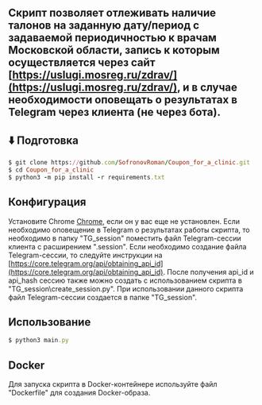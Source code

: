 ## Скрипт позволяет отлеживать наличие талонов на заданную дату/период с задаваемой периодичностью к врачам Московской области, запись к которым осуществляется через сайт [https://uslugi.mosreg.ru/zdrav/](https://uslugi.mosreg.ru/zdrav/), и в случае необходимости оповещать о результатах в Telegram через клиента (не через бота).

## ⬇️ Подготовка
```ruby
$ git clone https://github.com/SofronovRoman/Coupon_for_a_clinic.git
$ cd Coupon_for_a_clinic
$ python3 -m pip install -r requirements.txt
```

## Конфигурация
Установите Chrome [Chrome](https://www.google.com/intl/ru/chrome/), если он у вас еще не установлен.
Если необходимо оповещение в Telegram о результатах работы скрипта, то необходимо в папку "TG_session" поместить файл Telegram-сессии клиента с расширением ".session". Если необходимо создание файла Telegram-сессии, то следуйте инструкции на [https://core.telegram.org/api/obtaining_api_id](https://core.telegram.org/api/obtaining_api_id). После получения api_id и api_hash сессию также можно создать с использованием скрипта в "TG_session\create_session.py". При использовании данного скрипта файл Telegram-сессии создается в папке "TG_session".  

## Использование
```ruby
$ python3 main.py
```

## Docker
Для запуска скрипта в Docker-контейнере используйте файл "Dockerfile" для создания Docker-образа.
